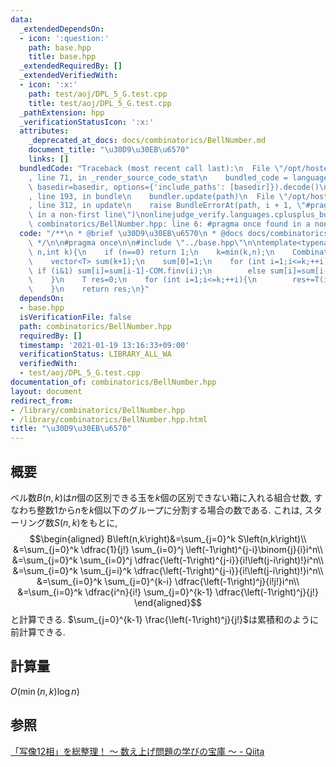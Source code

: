 ```yaml
---
data:
  _extendedDependsOn:
  - icon: ':question:'
    path: base.hpp
    title: base.hpp
  _extendedRequiredBy: []
  _extendedVerifiedWith:
  - icon: ':x:'
    path: test/aoj/DPL_5_G.test.cpp
    title: test/aoj/DPL_5_G.test.cpp
  _pathExtension: hpp
  _verificationStatusIcon: ':x:'
  attributes:
    _deprecated_at_docs: docs/combinatorics/BellNumber.md
    document_title: "\u30D9\u30EB\u6570"
    links: []
  bundledCode: "Traceback (most recent call last):\n  File \"/opt/hostedtoolcache/Python/3.9.1/x64/lib/python3.9/site-packages/onlinejudge_verify/documentation/build.py\"\
    , line 71, in _render_source_code_stat\n    bundled_code = language.bundle(stat.path,\
    \ basedir=basedir, options={'include_paths': [basedir]}).decode()\n  File \"/opt/hostedtoolcache/Python/3.9.1/x64/lib/python3.9/site-packages/onlinejudge_verify/languages/cplusplus.py\"\
    , line 193, in bundle\n    bundler.update(path)\n  File \"/opt/hostedtoolcache/Python/3.9.1/x64/lib/python3.9/site-packages/onlinejudge_verify/languages/cplusplus_bundle.py\"\
    , line 312, in update\n    raise BundleErrorAt(path, i + 1, \"#pragma once found\
    \ in a non-first line\")\nonlinejudge_verify.languages.cplusplus_bundle.BundleErrorAt:\
    \ combinatorics/BellNumber.hpp: line 6: #pragma once found in a non-first line\n"
  code: "/**\n * @brief \u30D9\u30EB\u6570\n * @docs docs/combinatorics/BellNumber.md\n\
    \ */\n\n#pragma once\n\n#include \"../base.hpp\"\n\ntemplate<typename T>\nT bell_number(int\
    \ n,int k){\n    if (n==0) return 1;\n    k=min(k,n);\n    Combination<T> COM(k);\n\
    \    vector<T> sum(k+1);\n    sum[0]=1;\n    for (int i=1;i<=k;++i){\n       \
    \ if (i&1) sum[i]=sum[i-1]-COM.finv(i);\n        else sum[i]=sum[i-1]+COM.finv(i);\n\
    \    }\n    T res=0;\n    for (int i=1;i<=k;++i){\n        res+=T(i).pow(n)*COM.finv(i)*sum[k-i];\n\
    \    }\n    return res;\n}"
  dependsOn:
  - base.hpp
  isVerificationFile: false
  path: combinatorics/BellNumber.hpp
  requiredBy: []
  timestamp: '2021-01-19 13:16:33+09:00'
  verificationStatus: LIBRARY_ALL_WA
  verifiedWith:
  - test/aoj/DPL_5_G.test.cpp
documentation_of: combinatorics/BellNumber.hpp
layout: document
redirect_from:
- /library/combinatorics/BellNumber.hpp
- /library/combinatorics/BellNumber.hpp.html
title: "\u30D9\u30EB\u6570"
---
```

## 概要
ベル数$B\left(n,k\right)$は$n$個の区別できる玉を$k$個の区別できない箱に入れる組合せ数, すなわち整数$1$から$n$を$k$個以下のグループに分割する場合の数である. これは, スターリング数$S\left(n,k\right)$をもとに,
$$\begin{aligned}
B\left(n,k\right)&=\sum_{j=0}^k S\left(n,k\right)\\
&=\sum_{j=0}^k \dfrac{1}{j!} \sum_{i=0}^j \left(-1\right)^{j-i}\binom{j}{i}i^n\\
&=\sum_{j=0}^k \sum_{i=0}^j \dfrac{\left(-1\right)^{j-i}}{i!\left(j-i\right)!}i^n\\
&=\sum_{i=0}^k \sum_{j=i}^k \dfrac{\left(-1\right)^{j-i}}{i!\left(j-i\right)!}i^n\\
&=\sum_{i=0}^k \sum_{j=0}^{k-i} \dfrac{\left(-1\right)^j}{i!j!}i^n\\
&=\sum_{i=0}^k \dfrac{i^n}{i!} \sum_{j=0}^{k-1} \dfrac{\left(-1\right)^j}{j!}
\end{aligned}$$
と計算できる. $\sum_{j=0}^{k-1} \frac{\left(-1\right)^j}{j!}$は累積和のように前計算できる.

## 計算量
$O\left(\min\left(n,k\right)\log{n}\right)$

## 参照
[「写像12相」を総整理！ 〜 数え上げ問題の学びの宝庫 〜 - Qiita](https://qiita.com/drken/items/f2ea4b58b0d21621bd51)
